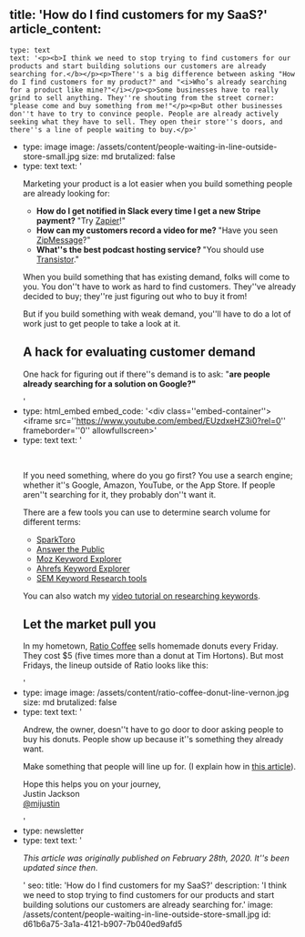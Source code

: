 title: 'How do I find customers for my SaaS?'
article_content:
  -
    type: text
    text: '<p><b>I think we need to stop trying to find customers for our products and start building solutions our customers are already searching for.</b></p><p>There''s a big difference between asking "How do I find customers for my product?" and "<i>Who’s already searching for a product like mine?"</i></p><p>Some businesses have to really grind to sell anything. They''re shouting from the street corner: "please come and buy something from me!"</p><p>But other businesses don''t have to try to convince people. People are already actively seeking what they have to sell. They open their store''s doors, and there''s a line of people waiting to buy.</p>'
  -
    type: image
    image: /assets/content/people-waiting-in-line-outside-store-small.jpg
    size: md
    brutalized: false
  -
    type: text
    text: '<p>Marketing your product is a lot easier when you build something people are already looking for:</p><ul><li><b>How do I get notified in Slack every time I get a new Stripe payment? </b>"Try <a href="https://zapier.com/">Zapier</a>!"</li><li><b>How can my customers record a video for me? </b>"Have you seen <a href="https://zipmessage.com/">ZipMessage</a>?"</li><li><b>What''s the best podcast hosting service? </b>"You should use <a href="https://transistor.fm/?via=justin">Transistor</a>."</li></ul><p>When you build something that has existing demand, folks will come to you. You don''t have to work as hard to find customers. They''ve already decided to buy; they''re just figuring out who to buy it from!</p><p>But if you build something with weak demand, you''ll have to do a lot of work just to get people to take a look at it.</p><h2>A hack for evaluating customer demand</h2><p>One hack for figuring out if there''s demand is to ask: "<b>are people already searching for a solution on Google?"</b></p>'
  -
    type: html_embed
    embed_code: '<style>.embed-container { position: relative; padding-bottom: 56.25%; height: 0; overflow: hidden; max-width: 100%; } .embed-container iframe, .embed-container object, .embed-container embed { position: absolute; top: 0; left: 0; width: 100%; height: 100%; }</style><div class=''embed-container''><iframe src=''https://www.youtube.com/embed/EUzdxeHZ3i0?rel=0'' frameborder=''0'' allowfullscreen></iframe></div>'
  -
    type: text
    text: '<p><br></p><p>If you need something, where do you go first? You use a search engine; whether it''s Google, Amazon, YouTube, or the App Store. If people aren''t searching for it, they probably don''t want it.</p><p>There are a few tools you can use to determine search volume for different terms:</p><ul><li><a href="https://sparktoro.com/">SparkToro</a></li><li><a href="https://answerthepublic.com/">Answer the Public</a></li><li><a href="https://moz.com/explorer">Moz Keyword Explorer</a></li><li><a href="https://ahrefs.com/keywords-explorer">Ahrefs Keyword Explorer</a></li><li><a href="https://www.semrush.com/features/keyword-research-toolkit/">SEM Keyword Research tools</a></li></ul><p>You can also watch my <a href="https://youtu.be/EUzdxeHZ3i0">video tutorial on researching keywords</a>.</p><h2>Let the market pull you&nbsp;</h2><p>In my hometown,&nbsp;<a href="https://www.ratiocoffee.ca/">Ratio Coffee</a>&nbsp;sells homemade donuts every Friday. They cost $5 (five times more than a donut at Tim Hortons). But most Fridays, the lineup outside of Ratio looks like this:</p>'
  -
    type: image
    image: /assets/content/ratio-coffee-donut-line-vernon.jpg
    size: md
    brutalized: false
  -
    type: text
    text: '<p>Andrew, the owner, doesn''t have to go door to door asking people to buy his donuts. People show up because it''s something they already want.</p><p>Make something that people will line up for. (I explain how in <a href="https://justinjackson.ca/build">this article</a>).</p><p>Hope this helps you on your journey,<br>Justin Jackson<br><a href="https://twitter.com/mijustin">@mijustin</a></p>'
  -
    type: newsletter
  -
    type: text
    text: '<p><i>This article was originally published on February 28th, 2020. It''s been updated since then.</i></p>'
seo:
  title: 'How do I find customers for my SaaS?'
  description: 'I think we need to stop trying to find customers for our products and start building solutions our customers are already searching for.'
  image: /assets/content/people-waiting-in-line-outside-store-small.jpg
id: d61b6a75-3a1a-4121-b907-7b040ed9afd5
